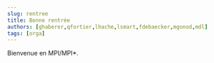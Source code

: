 ```yaml
---
slug: rentree
title: Bonne rentrée
authors: [ghaberer,qfortier,lhache,lsmart,fdebaecker,mgonod,mdl]
tags: [orga]
---
```

Bienvenue en MPI/MPI*. 